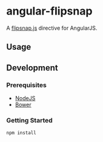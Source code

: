 # angular-flipsnap

A [flipsnap.js](http://pxgrid.github.io/js-flipsnap/) directive for AngularJS.

## Usage

## Development

### Prerequisites

* [NodeJS](https://github.com/joyent/node)
* [Bower](https://github.com/bower/bower)

### Getting Started

```
npm install
```